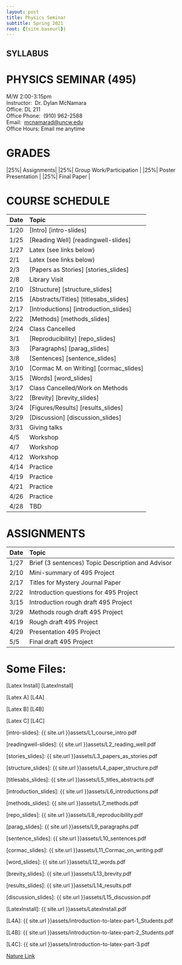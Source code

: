 ```yaml
---
layout: post
title: Physics Seminar
subtitle: Spring 2021
root: {{site.baseurl}}
---
```



## SYLLABUS

# PHYSICS SEMINAR (495)

M/W 2:00-3:15pm  
Instructor:  Dr. Dylan McNamara  
Office: DL 211  
Office Phone:  (910) 962-2588  
Email:  mcnamarad@uncw.edu  
Office Hours: Email me anytime  

# GRADES

|25%| Assignments|
|25%| Group Work/Participation |
|25%| Poster Presentation |
|25%| Final Paper |

# COURSE SCHEDULE

| Date | Topic |
| -----|:------  |
| 1/20 | [Intro] [intro-slides]  |
| 1/25 | [Reading Well] [readingwell-slides]     |
| 1/27 | Latex  (see links below)   |
| 2/1 | Latex   (see links below)  |
| 2/3 | [Papers as Stories]  [stories_slides]    |
| 2/8 |  Library Visit  |
| 2/10 | [Structure]   [structure_slides]   |
| 2/15 | [Abstracts/Titles]  [titlesabs_slides]     |
| 2/17 | [Introductions] [introduction_slides]     |
| 2/22 | [Methods]    [methods_slides] |
| 2/24 | Class Cancelled     |
| 3/1 | [Reproducibility] [repo_slides]   |
| 3/3 | [Paragraphs]  [parag_slides]   |
| 3/8 | [Sentences]   [sentence_slides]     |
| 3/10 | [Cormac M. on Writing] [cormac_slides]      |
| 3/15 | [Words] [word_slides]    |
| 3/17 | Class Cancelled/Work on Methods     |
| 3/22 | [Brevity] [brevity_slides]    |
| 3/24 | [Figures/Results] [results_slides]      |
| 3/29 |   [Discussion] [discussion_slides]  |
| 3/31 |  Giving talks     |
| 4/5 |    Workshop  |
| 4/7 | Workshop     |
| 4/12 | Workshop     |
| 4/14 | Practice     |
| 4/19 | Practice     |
| 4/21 | Practice     |
| 4/26 | Practice      |
| 4/28 | TBD     |

# ASSIGNMENTS

| Date | Topic |
| -----|:------  |
| 1/27 | Brief (3 sentences) Topic Description and Advisor |
| 2/10  | Mini-summary of 495 Project |
| 2/17 | Titles for Mystery Journal Paper |
| 2/22 | Introduction questions for 495 Project |
| 3/15 | Introduction rough draft 495 Project |
| 3/29 | Methods rough draft 495 Project |
| 4/19 | Rough draft 495 Project |
| 4/29 | Presentation 495 Project |
| 5/5 | Final draft 495 Project |


# Some Files:

[Latex Install] [LatexInstall]

[Latex A] [L4A]

[Latex B] [L4B]

[Latex C] [L4C]


[intro-slides]: {{ site.url }}assets/L1_course_intro.pdf

[readingwell-slides]: {{ site.url }}assets/L2_reading_well.pdf

[stories_slides]: {{ site.url }}assets/L3_papers_as_stories.pdf

[structure_slides]: {{ site.url }}assets/L4_paper_structure.pdf

[titlesabs_slides]: {{ site.url }}assets/L5_titles_abstracts.pdf

[introduction_slides]: {{ site.url }}assets/L6_introductions.pdf

[methods_slides]: {{ site.url }}assets/L7_methods.pdf

[repo_slides]: {{ site.url }}assets/L8_reproducibility.pdf

[parag_slides]: {{ site.url }}assets/L9_paragraphs.pdf

[sentence_slides]: {{ site.url }}assets/L10_sentences.pdf

[cormac_slides]: {{ site.url }}assets/L11_Cormac_on_writing.pdf

[word_slides]: {{ site.url }}assets/L12_words.pdf

[brevity_slides]: {{ site.url }}assets/L13_brevity.pdf

[results_slides]: {{ site.url }}assets/L14_results.pdf

[discussion_slides]: {{ site.url }}assets/L15_discussion.pdf

[LatexInstall]: {{ site.url }}assets/LatexInstall.pdf

[L4A]: {{ site.url }}assets/introduction-to-latex-part-1_Students.pdf

[L4B]: {{ site.url }}assets/introduction-to-latex-part-2_Students.pdf

[L4C]: {{ site.url }}assets/introduction-to-latex-part-3.pdf

[Nature Link][Nature]

[Nature]: https://www.nature.com/scitable/ebooks/english-communication-for-scientists-14053993/contents
